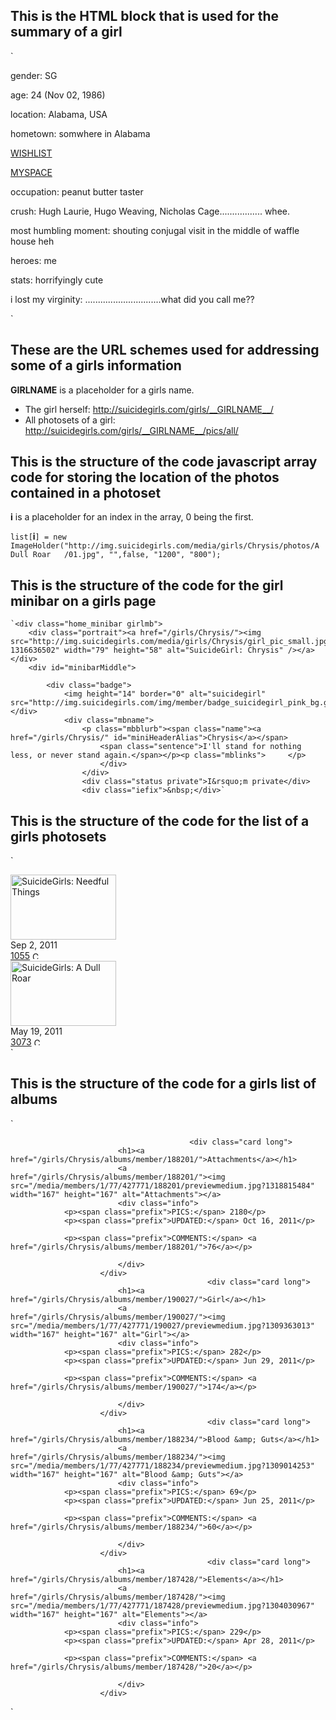 This is the HTML block that is used for the summary of a girl
-------------------------------------------------------------

` <div class="summary">
	<p><span>gender:</span> SG</p>
	<p><span>age:</span> 24 (Nov 02, 1986)</p>
	<p><span>location:</span> Alabama, USA</p>
	<p><span>hometown:</span> somwhere in Alabama</p>
	<p><span><a href="http://www.amazon.com/gp/registry/H56VOJO1E3S1" title="http://www.amazon.com/gp/registry/H56VOJO1E3S1" target="_blank">WISHLIST</a></span></p>
	<p><span><a href="http://www.myspace.com/aledasuicide" title="http://www.myspace.com/aledasuicide" target="_blank">MYSPACE</a></span></p>
	<p><span>occupation:</span> peanut butter taster</p><p><span>crush:</span> Hugh Laurie, Hugo Weaving, Nicholas Cage................. whee.</p>
	<p><span>most humbling moment:</span> shouting conjugal visit in the middle of waffle house heh</p><p><span>heroes:</span> me</p>
	<p><span>stats:</span> horrifyingly cute</p><p><span>i lost my virginity:</span> ..............................what did you call me??</p>
</div> `

These are the URL schemes used for addressing some of a girls information
-------------------------------------------------------------------------

__GIRLNAME__ is a placeholder for a girls name.

* The girl herself:        http://suicidegirls.com/girls/__GIRLNAME__/
* All photosets of a girl: http://suicidegirls.com/girls/__GIRLNAME__/pics/all/

This is the structure of the code javascript array code for storing the location of the photos contained in a photoset
----------------------------------------------------------------------------------------------------------------------

__i__ is a placeholder for an index in the array, 0 being the first.

`list[`__i__`] = new ImageHolder("http://img.suicidegirls.com/media/girls/Chrysis/photos/A Dull Roar   /01.jpg", "",false, "1200", "800");`

This is the structure of the code for the girl minibar on a girls page
----------------------------------------------------------------------

	`<div class="home_minibar girlmb">
		<div class="portrait"><a href="/girls/Chrysis/"><img src="http://img.suicidegirls.com/media/girls/Chrysis/girl_pic_small.jpg?1316636502" width="79" height="58" alt="SuicideGirl: Chrysis" /></a></div>
		<div id="minibarMiddle">

			<div class="badge">
				<img height="14" border="0" alt="suicidegirl" src="http://img.suicidegirls.com/img/member/badge_suicidegirl_pink_bg.gif"/></div>
				<div class="mbname">
					<p class="mbblurb"><span class="name"><a href="/girls/Chrysis/" id="miniHeaderAlias">Chrysis</a></span>
						<span class="sentence">I'll stand for nothing less, or never stand again.</span></p><p class="mblinks">		</p>
						</div>
					</div>
					<div class="status private">I&rsquo;m private</div>
					<div class="iefix">&nbsp;</div>`

This is the structure of the code for the list of a girls photosets
-------------------------------------------------------------------

` <div class="profileSgPics" id="sgAlbumList">
<div class="preview" id="album_246385" title="Chrysis: Needful Things">
	<a class="pngSpank" href="/girls/Chrysis/albums/site/25712/"><img src="/media/albums/2/71/25712/setpreview_medium.jpg" width="169" height="104" alt="SuicideGirls: Needful Things"></a>
	<div class="date">Sep 2, 2011</div>
	<div class="comments"><a href="/boards/The+Pictures/360504/">1055</a> <a href="/boards/The+Pictures/360504/"><img src="http://img.suicidegirls.com/img/common/speech_bubble_mini_grey.gif" width="14" height="12" alt="Comments" title="Read Comments"></a></div>
	<a class="badge_link" href="/girls/Chrysis/albums/site/25712/" title="This set is up for member review."><div class="badge_review"></div></a></div>
<div class="preview" id="album_237197" title="Chrysis: A Dull Roar   ">
	<a class="pngSpank" href="/girls/Chrysis/photos/A+Dull+Roar+++/"><img src="/media/girls/Chrysis/photos/A Dull Roar   /setpreview_medium.jpg" width="169" height="104" alt="SuicideGirls: A Dull Roar   "></a>
	<div class="date">May 19, 2011</div>
	<div class="comments"><a href="/boards/The+Pictures/351591/">3073</a> <a href="/boards/The+Pictures/351591/"><img src="http://img.suicidegirls.com/img/common/speech_bubble_mini_grey.gif" width="14" height="12" alt="Comments" title="Read Comments"></a></div>
	</div>
<div class="clearProp"></div>
</div> `

This is the structure of the code for a girls list of albums
------------------------------------------------------------

` <div class="browserContent">

											<div class="card long">
							<h1><a href="/girls/Chrysis/albums/member/188201/">Attachments</a></h1>
							<a href="/girls/Chrysis/albums/member/188201/"><img src="/media/members/1/77/427771/188201/previewmedium.jpg?1318815484" width="167" height="167" alt="Attachments"></a>
							<div class="info">
				<p><span class="prefix">PICS:</span> 2180</p>
				<p><span class="prefix">UPDATED:</span> Oct 16, 2011</p>

				<p><span class="prefix">COMMENTS:</span> <a href="/girls/Chrysis/albums/member/188201/">76</a></p>

							</div>
						</div>
												<div class="card long">
							<h1><a href="/girls/Chrysis/albums/member/190027/">Girl</a></h1>
							<a href="/girls/Chrysis/albums/member/190027/"><img src="/media/members/1/77/427771/190027/previewmedium.jpg?1309363013" width="167" height="167" alt="Girl"></a>
							<div class="info">
				<p><span class="prefix">PICS:</span> 282</p>
				<p><span class="prefix">UPDATED:</span> Jun 29, 2011</p>

				<p><span class="prefix">COMMENTS:</span> <a href="/girls/Chrysis/albums/member/190027/">174</a></p>

							</div>
						</div>
												<div class="card long">
							<h1><a href="/girls/Chrysis/albums/member/188234/">Blood &amp; Guts</a></h1>
							<a href="/girls/Chrysis/albums/member/188234/"><img src="/media/members/1/77/427771/188234/previewmedium.jpg?1309014253" width="167" height="167" alt="Blood &amp; Guts"></a>
							<div class="info">
				<p><span class="prefix">PICS:</span> 69</p>
				<p><span class="prefix">UPDATED:</span> Jun 25, 2011</p>

				<p><span class="prefix">COMMENTS:</span> <a href="/girls/Chrysis/albums/member/188234/">60</a></p>

							</div>
						</div>
												<div class="card long">
							<h1><a href="/girls/Chrysis/albums/member/187428/">Elements</a></h1>
							<a href="/girls/Chrysis/albums/member/187428/"><img src="/media/members/1/77/427771/187428/previewmedium.jpg?1304030967" width="167" height="167" alt="Elements"></a>
							<div class="info">
				<p><span class="prefix">PICS:</span> 229</p>
				<p><span class="prefix">UPDATED:</span> Apr 28, 2011</p>

				<p><span class="prefix">COMMENTS:</span> <a href="/girls/Chrysis/albums/member/187428/">20</a></p>

							</div>
						</div>
</div> `